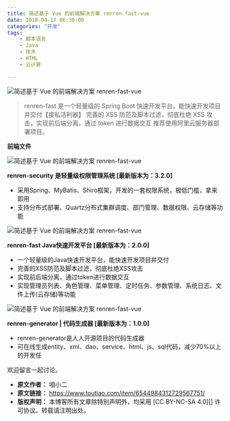 ```yaml
---
title: 简述基于 Vue 的前端解决方案 renren-fast-vue
date: 2018-04-17 06:30:00
categories: "开发"
tags:
	- 脚本语言
	- Java
	- 技术
	- HTML
	- 云计算

---
```


![简述基于 Vue 的前端解决方案 renren-fast-vue][Vue _ renren-fast-vue]

> renren-fast 是一个轻量级的 Spring Boot 快速开发平台，能快速开发项目并交付【接私活利器】 完善的 XSS 防范及脚本过滤，彻底杜绝 XSS 攻击，实现前后端分离，通过 token 进行数据交互 推荐使用阿里云服务器部署项目。

**前端文件**

![简述基于 Vue 的前端解决方案 renren-fast-vue][Vue _ renren-fast-vue 1]

**renren-security 是轻量级权限管理系统 \[最新版本为：3.2.0\]**

 *  采用Spring、MyBatis、Shiro框架，开发的一套权限系统，极低门槛，拿来即用
 *  支持分布式部署、Quartz分布式集群调度、部门管理、数据权限、云存储等功能

![简述基于 Vue 的前端解决方案 renren-fast-vue][Vue _ renren-fast-vue 2]

**renren-fast Java快速开发平台 \[最新版本为：2.0.0\]**

 *  一个轻量级的Java快速开发平台，能快速开发项目并交付
 *  完善的XSS防范及脚本过滤，彻底杜绝XSS攻击
 *  实现前后端分离，通过token进行数据交互
 *  实现管理员列表、角色管理、菜单管理、定时任务、参数管理、系统日志、文件上传(云存储)等功能

![简述基于 Vue 的前端解决方案 renren-fast-vue][Vue _ renren-fast-vue 3]

**renren-generator | 代码生成器 \[最新版本为：1.0.0\]**

 *  renren-generator是人人开源项目的代码生成器
 *  可在线生成entity、xml、dao、service、html、js、sql代码，减少70%以上的开发任

欢迎留言一起讨论。


[Vue _ renren-fast-vue]: http://p1.pstatp.com/large/pgc-image/15238718561115002c598ce
[Vue _ renren-fast-vue 1]: http://p3.pstatp.com/large/pgc-image/1523872048333eed1a582de
[Vue _ renren-fast-vue 2]: http://p3.pstatp.com/large/pgc-image/1523872570280d7d1d3d86f
[Vue _ renren-fast-vue 3]: http://p1.pstatp.com/large/pgc-image/15238726034439a8434d85e
 *  **原文作者：** 咱小二
 *  **原文链接：** https://www.toutiao.com/item/6544984312729567751/
 *  **版权声明：** 本博客所有文章除特别声明外，均采用 [CC BY-NC-SA 4.0][] 许可协议。转载请注明出处。